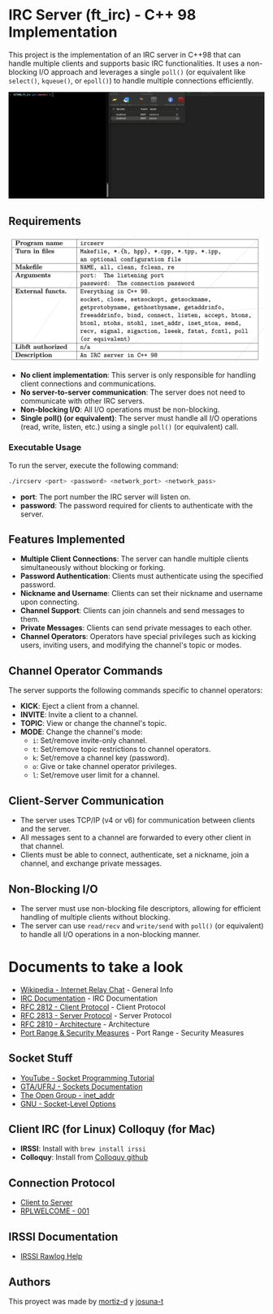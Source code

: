 
# IRC Server (ft_irc) - C++ 98 Implementation

This project is the implementation of an IRC server in C++98 that can handle multiple clients and supports basic IRC functionalities. It uses a non-blocking I/O approach and leverages a single `poll()` (or equivalent like `select()`, `kqueue()`, or `epoll()`) to handle multiple connections efficiently. 

![Texto alternativo](/req/group_chat.gif)

## Requirements

![Texto alternativo](/req/requisites.png)


- **No client implementation**: This server is only responsible for handling client connections and communications.
- **No server-to-server communication**: The server does not need to communicate with other IRC servers.
- **Non-blocking I/O**: All I/O operations must be non-blocking.
- **Single poll() (or equivalent)**: The server must handle all I/O operations (read, write, listen, etc.) using a single `poll()` (or equivalent) call.

### Executable Usage

To run the server, execute the following command:

```bash
./ircserv <port> <password> <network_port> <network_pass>
```


- **port**: The port number the IRC server will listen on.
- **password**: The password required for clients to authenticate with the server.

## Features Implemented

- **Multiple Client Connections**: The server can handle multiple clients simultaneously without blocking or forking.
- **Password Authentication**: Clients must authenticate using the specified password.
- **Nickname and Username**: Clients can set their nickname and username upon connecting.
- **Channel Support**: Clients can join channels and send messages to them.
- **Private Messages**: Clients can send private messages to each other.
- **Channel Operators**: Operators have special privileges such as kicking users, inviting users, and modifying the channel's topic or modes.

## Channel Operator Commands

The server supports the following commands specific to channel operators:

- **KICK**: Eject a client from a channel.
- **INVITE**: Invite a client to a channel.
- **TOPIC**: View or change the channel's topic.
- **MODE**: Change the channel's mode:
  - `i`: Set/remove invite-only channel.
  - `t`: Set/remove topic restrictions to channel operators.
  - `k`: Set/remove a channel key (password).
  - `o`: Give or take channel operator privileges.
  - `l`: Set/remove user limit for a channel.

## Client-Server Communication

- The server uses TCP/IP (v4 or v6) for communication between clients and the server.
- All messages sent to a channel are forwarded to every other client in that channel.
- Clients must be able to connect, authenticate, set a nickname, join a channel, and exchange private messages.

## Non-Blocking I/O

- The server must use non-blocking file descriptors, allowing for efficient handling of multiple clients without blocking.
- The server can use `read/recv` and `write/send` with `poll()` (or equivalent) to handle all I/O operations in a non-blocking manner.



# Documents to take a look

- [Wikipedia - Internet Relay Chat](https://en.wikipedia.org/wiki/Internet_Relay_Chat) - General Info
- [IRC Documentation](https://modern.ircdocs.horse) - IRC Documentation
- [RFC 2812 - Client Protocol](https://www.rfc-editor.org/rfc/rfc2812) - Client Protocol
- [RFC 2813 - Server Protocol](https://www.rfc-editor.org/rfc/rfc2813) - Server Protocol
- [RFC 2810 - Architecture](https://www.rfc-editor.org/rfc/rfc2810) - Architecture
- [Port Range & Security Measures](https://www.w3.org/Addressing/draft-mirashi-url-irc-01.txt#:~:text=IRC%20servers%20often%20use%20the,for%20clients%20to%20connect%20to.) - Port Range - Security Measures

## Socket Stuff

- [YouTube - Socket Programming Tutorial](https://www.youtube.com/watch?v=k_P2E7ZvhYs)
- [GTA/UFRJ - Sockets Documentation](https://www.gta.ufrj.br/ensino/eel878/sockets/sockaddr_inman.html)
- [The Open Group - inet_addr](https://pubs.opengroup.org/onlinepubs/009695399/functions/inet_addr.html)
- [GNU - Socket-Level Options](https://www.gnu.org/software/libc/manual/html_node/Socket_002dLevel-Options.html#Socket_002dLevel-Options)

## Client IRC (for Linux) Colloquy (for Mac)

- **IRSSI**: Install with `brew install irssi`
- **Colloquy**: Install from [Colloquy github](https://github.com/colloquy/colloquy/releases/tag/mac%2F2021%2F2.5-prerelease-7097)

## Connection Protocol

- [Client to Server](https://modern.ircdocs.horse/#client-to-server)
- [RPLWELCOME - 001](https://modern.ircdocs.horse/#rplwelcome-001)

## IRSSI Documentation

- [IRSSI Rawlog Help](https://irssi.org/documentation/help/rawlog/)

## Authors

This proyect was made by [mortiz-d](https://github.com/zitro646) y [josuna-t](https://github.com/Raugo)
